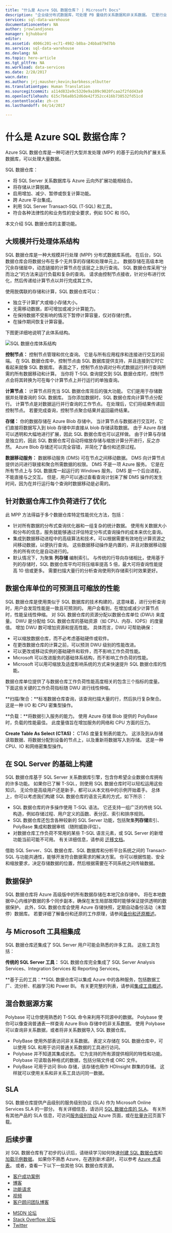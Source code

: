 ```yaml
---
title: "什么是 Azure SQL 数据仓库？ | Microsoft Docs"
description: "企业级分布式数据库，可处理 PB 量级的关系数据和非关系数据。 它是行业首个云数据仓库，可以在数秒内增长、收缩和暂停。"
services: sql-data-warehouse
documentationcenter: NA
author: jrowlandjones
manager: bjhubbard
editor: 
ms.assetid: 4006c201-ec71-4982-b8ba-24bba879d7bb
ms.service: sql-data-warehouse
ms.devlang: NA
ms.topic: hero-article
ms.tgt_pltfrm: NA
ms.workload: data-services
ms.date: 2/28/2017
wacn.date: 
ms.author: jrj;mausher;kevin;barbkess;elbutter
ms.translationtype: Human Translation
ms.sourcegitcommit: a114d832e9c5320e9a109c9020fcaa2f2fdd43a9
ms.openlocfilehash: 615c7b6a8b52d6de42f352cc416b738532fd51cd
ms.contentlocale: zh-cn
ms.lasthandoff: 04/14/2017

---
```


# <a name="what-is-azure-sql-data-warehouse"></a>什么是 Azure SQL 数据仓库？
Azure SQL 数据仓库是一种可进行大型并发处理 (MPP) 的基于云的向外扩展关系数据库，可以处理大量数据。 

SQL 数据仓库：

* 将 SQL Server 关系数据库与 Azure 云向外扩展功能相结合。 
* 将存储从计算脱耦。
* 启用增加、减少、暂停或恢复计算功能。 
* 跨 Azure 平台集成。
* 利用 SQL Server Transact-SQL (T-SQL) 和工具。
* 符合各种法律性的和业务性的安全要求，例如 SOC 和 ISO。

本文介绍 SQL 数据仓库的主要功能。

## <a name="massively-parallel-processing-architecture"></a>大规模并行处理体系结构
SQL 数据仓库是一种大规模并行处理 (MPP) 分布式数据库系统。 在后台，SQL 数据仓库会将数据分布在多个无共享的存储和处理单元上。 数据存储在高级本地冗余存储层中，动态链接的计算节点在该层之上执行查询。 SQL 数据仓库采用“分而治之”的方法来运行负载和复杂的查询。 请求由控制节点接收，针对分布进行优化，然后传递给计算节点以并行完成其工作。

使用脱偶联的存储和计算，SQL 数据仓库可以：

* 独立于计算扩大或缩小存储大小。
* 无需移动数据，即可增加或减少计算能力。
* 在保持数据不受影响的情况下暂停计算容量，仅对存储付费。
* 在操作期间恢复计算容量。

下图更详细地说明了此体系结构。

![SQL 数据仓库体系结构][1]

**控制节点：** 控制节点管理和优化查询。 它是与所有应用程序和连接进行交互的前端。 在 SQL 数据仓库中，控制节点由 SQL 数据库提供支持，并且连接到它时它看起来就像 SQL 数据库。 表面之下，控制节点协调对分布式数据运行并行查询所需的所有数据移动和计算。 当你将 T-SQL 查询提交到 SQL 数据仓库时，控制节点会将其转换为可在每个计算节点上并行运行的单独查询。

**计算节点：** 计算节点将充当 SQL 数据仓库背后的强大功能。 它们是用于存储数据并处理查询的 SQL 数据库。 当你添加数据时，SQL 数据仓库向计算节点分配行。 计算节点是对数据运行并行查询的工作节点。 在处理后，它们将结果传递回控制节点。 若要完成查询，控制节点聚合结果并返回最终结果。

**存储：** 你的数据存储在 Azure Blob 存储中。 当计算节点与数据进行交互时，它们直接将数据写入到 blob 存储中并直接从 blob 存储读取数据。 由于 Azure 存储可以透明和大幅地进行扩展，因此 SQL 数据仓库也可以这样做。 由于计算与存储是独立的，因此 SQL 数据仓库可自动将缩放存储与缩放计算分开进行，反之亦然。 Azure Blob 存储还可以完全容错，并简化了备份和还原过程。

**数据移动服务：** 数据移动服务 (DMS) 可在节点之间移动数据。 DMS 向计算节点提供访问进行联接和聚合所需数据的权限。 DMS 不是一项 Azure 服务。 它是在所有节点上与 SQL 数据库一起运行的 Windows 服务。 DMS 是一个后台进程，不能直接与之交互。 但是，用户可以通过查看查询计划来了解 DMS 操作的发生时间，因为在并行运行每个查询时数据移动是必需的。

## <a name="optimized-for-data-warehouse-workloads"></a>针对数据仓库工作负荷进行了优化
此 MPP 方法得益于多个数据仓库特定性能优化方法，包括：

* 针对所有数据的分布式查询优化器和一组复杂的统计数据。 使用有关数据大小和分布的信息，服务就能够通过评估特定分布式查询操作的成本来优化查询。
* 集成到数据移动进程中的高级算法和技术，可以根据需要有效地在计算资源之间移动数据，以便执行查询。 这些数据移动操作是内置的，并且对数据移动服务的所有优化是自动进行的。
* 默认情况下，为聚集 **列存储** 编制索引。 与传统的行导向存储相比，使用基于列的存储时，SQL 数据仓库平均可将压缩率提高 5 倍，最大可将查询性能提高 10 倍或更多。 需要扫描大量行的分析查询使用列存储索引时效果更好。


## <a name="predictable-and-scalable-performance-with-data-warehouse-units"></a>数据仓库单位的可预测且可缩放的性能
SQL 数据仓库是使用类似于 SQL 数据库的技术构建的，这意味着，进行分析查询时，用户会发现性能是一致且可预测的。 用户会看到，在增加或减少计算节点时，性能呈线性伸缩。 对 SQL 数据仓库的资源分配以数据仓库单位 (DWU) 来度量。 DWU 是分配给 SQL 数据仓库的基础资源（如 CPU、内存、IOPS）的度量值。 增加 DWU 数可增加资源和提高性能。 具体而言，DWU 可帮助确保：

* 可以缩放数据仓库，而不必考虑基础硬件或软件。
* 在更改数据仓库的计算之前，可以预测 DWU 级别的性能改进。
* 可以更改或移动实例的基础硬件和软件，而不影响工作负荷性能。
* Microsoft 可以改进服务的基础体系结构，而不影响工作负荷的性能。
* Microsoft 可以用可缩放及适度影响系统的方式来快速提升 SQL 数据仓库的性能。

数据仓库单位提供了与数据仓库工作负荷性能高度相关的包含三个指标的度量。 下面这些关键的工作负荷指标随 DWU 进行线性伸缩。

**扫描/聚合：**标准数据仓库查询，该查询扫描大量的行，然后执行复杂聚合。 这是一种 I/O 和 CPU 密集型操作。

**负载：**将数据引入服务的能力。 使用 Azure 存储 Blob 提供的 PolyBase 时，负载的性能最佳。 此度量值旨在增加服务的网络和 CPU 方面的压力。

**Create Table As Select (CTAS)：** CTAS 度量复制表的能力。 这涉及到从存储读取数据、将数据分配到设备的节点上，以及重新将数据写入到存储。 这是一种 CPU、IO 和网络密集型操作。

## <a name="built-on-sql-server"></a>在 SQL Server 的基础上构建
SQL 数据仓库基于 SQL Server 关系数据库引擎，包含你希望企业数据仓库拥有的许多功能。 如果你已了解 T-SQL，则使用 SQL 数据仓库时可以轻松运用这些知识。 无论你是高级用户还是新手，都可以从本文档中的示例开始着手。 总体上，你可以考虑我们构建 SQL 数据仓库的语言元素的方式，如下所示：

* SQL 数据仓库的许多操作使用 T-SQL 语法。 它还支持一组广泛的传统 SQL 构造，例如存储过程、用户定义的函数、表分区、索引和排序规则。
* SQL 数据仓库还包含各种较新的 SQL Server 功能，包括聚集**列存储**索引、PolyBase 集成和数据审核（随附威胁评估）。
* 对数据仓库工作负荷不常用的某些 T-SQL 语言元素，或 SQL Server 的新增功能当前可能不可用。 有关详细信息，请参阅 [迁移文档][Migration documentation]。

借助 SQL Server、SQL 数据仓库、SQL 数据库和分析平台系统之间的 Transact-SQL 与功能共通性，能够开发符合数据需求的解决方案。 你可以根据性能、安全和缩放要求，决定存储数据的位置，然后根据需要在不同系统之间传输数据。

## <a name="data-protection"></a>数据保护
SQL 数据仓库将 Azure 高级版中的所有数据存储在本地冗余存储中。 将在本地数据中心内维护数据的多个同步副本，确保在发生局部故障时能够保证提供透明的数据保护。 此外，SQL 数据仓库会使用 Azure 存储快照，定期自动备份活动（未暂停）数据库。 若要详细了解备份和还原的工作原理，请参阅[备份和还原概述][Backup and restore overview]。

## <a name="integrated-with-microsoft-tools"></a>与 Microsoft 工具相集成
SQL 数据仓库还集成了 SQL Server 用户可能会熟悉的许多工具。 这些工具包括：

**传统的 SQL Server 工具：** SQL 数据仓库完全集成了 SQL Server Analysis Services、Integration Services 和 Reporting Services。

**基于云的工具：**SQL 数据仓库可以集成 Azure 中的各种服务，包括数据工厂、流分析、机器学习和 Power BI。 有关更完整的列表，请参阅[集成工具概述][Integrated tools overview]。

<!-- Not supported in Azure.cn **第三方工具：**许多第三方工具提供商都已证明其工具能够与 SQL 数据仓库集成。 有关完整列表，请参阅 [SQL 数据仓库解决方案合作伙伴][SQL Data Warehouse solution partners]。-->

## <a name="hybrid-data-sources-scenarios"></a>混合数据源方案
Polybase 可让你使用熟悉的 T-SQL 命令来利用不同源中的数据。 Polybase 使你可以像查询普通表一样查询 Azure Blob 存储中的非关系数据。 使用 Polybase 可以查询非关系数据，或者将非关系数据导入 SQL 数据仓库。

* PolyBase 使用外部表访问非关系数据。 表定义存储在 SQL 数据仓库中，可以使用 SQL 和用于访问普通关系数据的工具进行访问。
* Polybase 并不知道其集成状态。 它为支持的所有源提供相同的特性和功能。 Polybase 可读取各种格式的数据，包括分隔文件或 ORC 文件。
* PolyBase 可用于访问 Blob 存储，该存储也用作 HDInsight 群集的存储。 这样就可以使用关系和非关系工具访问同一数据。

## <a name="sla"></a>SLA
SQL 数据仓库提供产品级别的服务级别协议 (SLA) 作为 Microsoft Online Services SLA 的一部分。 有关详细信息，请访问 [SQL 数据仓库的 SLA][SLA for SQL Data Warehouse]。 有关所有其他产品的 SLA 信息，可访问[服务级别协议] Azure 页面，或在[批量许可][Volume Licensing]页面下载。 

## <a name="next-steps"></a>后续步骤
对 SQL 数据仓库有了初步的认识后，请继续学习如何快速[创建 SQL 数据仓库][create a SQL Data Warehouse]和[加载示例数据][load sample data]。 如果你不熟悉 Azure，在遇到新术语时，可以参考 [Azure 术语表][Azure glossary]。 或者，查看一下以下一些其他 SQL 数据仓库资源。  

* [客户成功案例]
* [博客]
* [功能请求]
* [视频]
* [客户顾问团队博客]
<!-- Not supported in Azure.cn * [创建支持票证]-->
* [MSDN 论坛]
* [Stack Overflow 论坛]
* [Twitter]

<!--Image references-->
[1]: ./media/sql-data-warehouse-overview-what-is/dwarchitecture.png

<!--Article references-->
<!-- Not supported in Azure.cn [创建支持票证]: ./sql-data-warehouse-get-started-create-support-ticket.md-->
[load sample data]: ./sql-data-warehouse-load-sample-databases.md
[create a SQL Data Warehouse]: ./sql-data-warehouse-get-started-provision.md
[Migration documentation]: ./sql-data-warehouse-overview-migrate.md
<!-- Not supported in Azure.cn [SQL Data Warehouse solution partners]: ./sql-data-warehouse-partner-business-intelligence.md-->
[Integrated tools overview]: ./sql-data-warehouse-overview-integrate.md
[Backup and restore overview]: ./sql-data-warehouse-restore-database-overview.md
[Azure glossary]: ../azure-glossary-cloud-terminology.md

<!--MSDN references-->

<!--Other Web references-->
[客户成功案例]: https://azure.microsoft.com/en-us/case-studies/?service=sql-data-warehouse
[博客]: https://azure.microsoft.com/blog/tag/azure-sql-data-warehouse/
[客户顾问团队博客]: https://blogs.msdn.microsoft.com/sqlcat/tag/sql-dw/
[功能请求]: https://feedback.azure.com/forums/307516-sql-data-warehouse
[MSDN 论坛]: https://social.msdn.microsoft.com/Forums/azure/zh-cn/home?forum=AzureSQLDataWarehouse
[Stack Overflow 论坛]: http://stackoverflow.com/questions/tagged/azure-sqldw
[Twitter]: https://twitter.com/hashtag/SQLDW
[视频]: https://azure.microsoft.com/documentation/videos/index/?services=sql-data-warehouse
[SLA for SQL Data Warehouse]: https://azure.microsoft.com/zh-cn/support/legal/sla/sql-data-warehouse/v1_0/
[Volume Licensing]: http://www.microsoftvolumelicensing.com/DocumentSearch.aspx?Mode=3&DocumentTypeId=37
[服务级别协议]: https://www.azure.cn/support/legal/sla/
